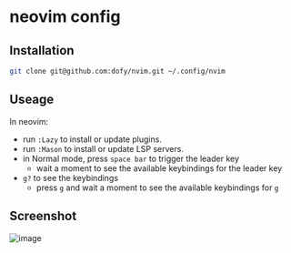 # neovim config

## Installation

```bash
git clone git@github.com:dofy/nvim.git ~/.config/nvim
```

## Useage

In neovim:

- run `:Lazy` to install or update plugins.
- run `:Mason` to install or update LSP servers.
- in Normal mode, press `space bar` to trigger the leader key
  - wait a moment to see the available keybindings for the leader key
- `g?` to see the keybindings
  - press `g` and wait a moment to see the available keybindings for `g`

## Screenshot

![image](./assets/leader.jpg)
